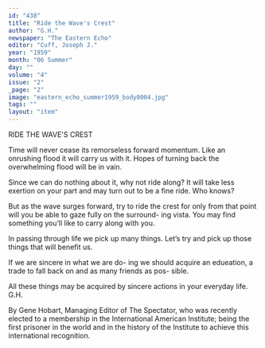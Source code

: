 ```yaml
---
id: "438"
title: "Ride the Wave's Crest"
author: "G.H."
newspaper: "The Eastern Echo"
editor: "Cuff, Joseph J."
year: "1959"
month: "06 Summer"
day: ""
volume: "4"
issue: "2"
_page: "2"
image: "eastern_echo_summer1959_body0004.jpg"
tags: ""
layout: "item"
---
```

RIDE THE WAVE'S CREST

Time will never cease its remorseless
forward momentum. Like an onrushing
flood it will carry us with it. Hopes of
turning back the overwhelming flood will
be in vain.

Since we can do nothing about it, why
not ride along? It will take less exertion
on your part and may turn out to be a fine
ride. Who knows?

But as the wave surges forward, try to
ride the crest for only from that point will
you be able to gaze fully on the surround-
ing vista. You may find something you’ll
like to carry along with you.

In passing through life we pick up
many things. Let’s try and pick up those
things that will benefit us.

If we are sincere in what we are do-
ing we should acquire an edueation, a trade
to fall back on and as many friends as pos-
sible.

All these things may be acquired by
sincere actions in your everyday life. G.H.

By Gene Hobart, Managing Editor of
The Spectator, who was recently elected to
a membership in the International American
Institute; being the first prisoner in the
world and in the history of the Institute to
achieve this international recognition.
